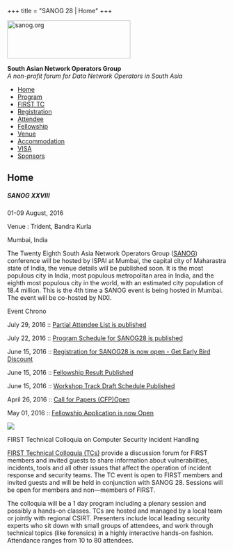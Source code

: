 +++
title = "SANOG 28 | Home"
+++

[<img src="../images/logo.jpg" width="283" height="88" alt="sanog.org" />](../index.html)

**South Asian Network Operators Group**  
*A non-profit forum for Data Network Operators in South Asia*

-   [Home](index.html)
-   [Program](program.html)
-   [FIRST TC](tc.html)
-   [Registration](reg.html)
-   [Attendee](attendee.html)
-   [Fellowship](fellowship.html)
-   [Venue](venue.html)
-   [Accommodation](accomo.html)
-   [VISA](visa.html)
-   [Sponsors](downloads.html)

Home
----

##### SANOG XXVIII

01-09 August, 2016

Venue : Trident, Bandra Kurla

Mumbai, India

  
  
  
  
  
  
  
  

The Twenty Eighth South Asia Network Operators Group
([SANOG](../index.html)) conference will be hosted by ISPAI at Mumbai,
the capital city of Maharastra state of India, the venue details will be
published soon. It is the most populous city in India, most populous
metropolitan area in India, and the eighth most populous city in the
world, with an estimated city population of 18.4 million. This is the
4th time a SANOG event is being hosted in Mumbai. The event will be
co-hosted by NIXI.

  

Event Chrono

  

July 29, 2016 :: [Partial Attendee List is published](attendee.html)

  

July 22, 2016 :: [Program Schedule for SANOG28 is
published](program.html)

  

June 15, 2016 :: [Registration for SANOG28 is now open - Get Early Bird
Discount](reg.html)

  

June 15, 2016 :: [Fellowship Result Published](fellowship.html)

  

June 15, 2016 :: [Workshop Track Draft Schedule Published](program.html)

  

April 26, 2016 :: [Call for Papers (CFP)Open](program.html)

  

May 01, 2016 :: [Fellowship Application is now Open](fellowship.html)

![](images/logo/first-logo.png)

FIRST Technical Colloquia on Computer Security Incident Handling

[FIRST Technical Colloquia
(TCs)](https://www.first.org/events/colloquia) provide a discussion
forum for FIRST members and invited guests to share information about
vulnerabilities, incidents, tools and all other issues that affect the
operation of incident response and security teams. The TC event is open
to FIRST members and invited guests and will be held in conjunction with
SANOG 28. Sessions will be open for members and non—members of FIRST.

  

The colloquia will be a 1 day program including a plenary session and
possibly a hands-on classes. TCs are hosted and managed by a local team
or jointly with regional CSIRT. Presenters include local leading
security experts who sit down with small groups of attendees, and work
through technical topics (like forensics) in a highly interactive
hands-on fashion. Attendance ranges from 10 to 80 attendees.

  

 
